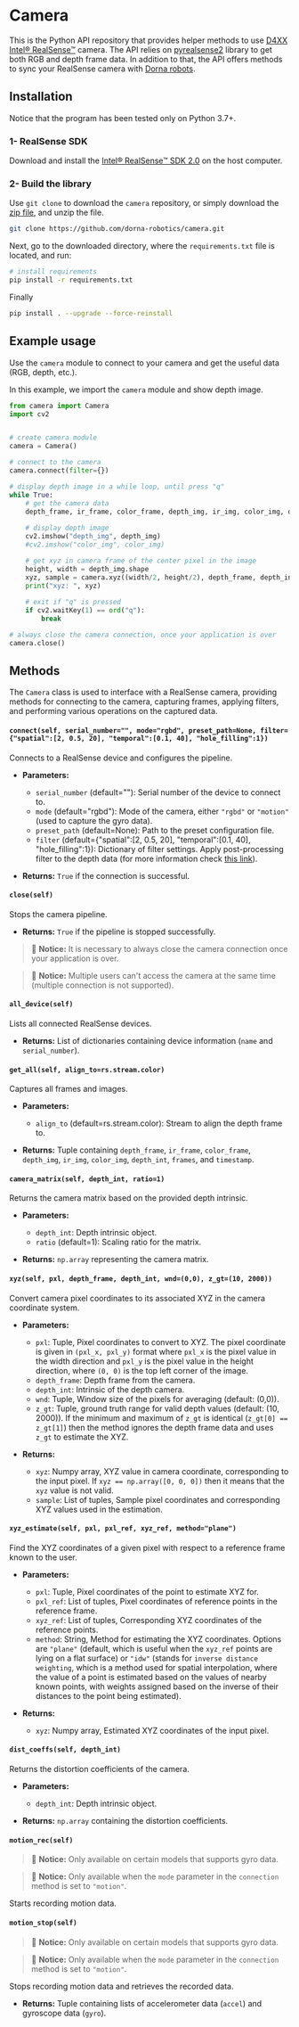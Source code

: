 # Camera 
This is the Python API repository that provides helper methods to use [D4XX Intel® RealSense™][realsense] camera. The API relies on [pyrealsense2][pyrealsense] library to get both RGB and depth frame data. In addition to that, the API offers methods to sync your RealSense camera with [Dorna robots][dorna].


## Installation
Notice that the program has been tested only on Python 3.7+.

### 1- RealSense SDK
Download and install the [Intel® RealSense™ SDK 2.0](https://www.intelrealsense.com/sdk-2/) on the host computer.

### 2- Build the library
Use `git clone` to download the `camera` repository, or simply download the [zip file](https://github.com/dorna-robotics/camera/archive/master.zip), and unzip the file.  
```bash
git clone https://github.com/dorna-robotics/camera.git
```
Next, go to the downloaded directory, where the `requirements.txt` file is located, and run:
```bash
# install requirements
pip install -r requirements.txt
```
Finally
```bash
pip install . --upgrade --force-reinstall
```

## Example usage
Use the `camera` module to connect to your camera and get the useful data (RGB, depth, etc.).

In this example, we import the `camera` module and show depth image.
``` python
from camera import Camera
import cv2


# create camera module
camera = Camera()

# connect to the camera 
camera.connect(filter={})

# display depth image in a while loop, until press "q"
while True:
    # get the camera data
    depth_frame, ir_frame, color_frame, depth_img, ir_img, color_img, depth_int, frames, timestamp = camera.get_all()
    
    # display depth image
    cv2.imshow("depth_img", depth_img)
    #cv2.imshow("color_img", color_img)

    # get xyz in camera frame of the center pixel in the image
    height, width = depth_img.shape
    xyz, sample = camera.xyz((width/2, height/2), depth_frame, depth_int)
    print("xyz: ", xyz)
    
    # exit if "q" is pressed
    if cv2.waitKey(1) == ord("q"):
        break

# always close the camera connection, once your application is over
camera.close()
```  

## Methods
The `Camera` class is used to interface with a RealSense camera, providing methods for connecting to the camera, capturing frames, applying filters, and performing various operations on the captured data.

#### `connect(self, serial_number="", mode="rgbd", preset_path=None, filter={"spatial":[2, 0.5, 20], "temporal":[0.1, 40], "hole_filling":1})`
Connects to a RealSense device and configures the pipeline.

- **Parameters:**
  - `serial_number` (default=""): Serial number of the device to connect to.
  - `mode` (default="rgbd"): Mode of the camera, either `"rgbd"` or `"motion"` (used to capture the gyro data).
  - `preset_path` (default=None): Path to the preset configuration file.
  - `filter` (default={"spatial":[2, 0.5, 20], "temporal":[0.1, 40], "hole_filling":1}): Dictionary of filter settings. Apply post-processing filter to the depth data (for more information check [this link](https://dev.intelrealsense.com/docs/post-processing-filters)).

- **Returns:** `True` if the connection is successful.

#### `close(self)`
Stops the camera pipeline.

- **Returns:** `True` if the pipeline is stopped successfully.
> 🚨 **Notice:** It is necessary to always close the camera connection once your application is over.  

> 🚨 **Notice:** Multiple users can't access the camera at the same time (multiple connection is not supported).


#### `all_device(self)`
Lists all connected RealSense devices.

- **Returns:** List of dictionaries containing device information (`name` and `serial_number`).

#### `get_all(self, align_to=rs.stream.color)`
Captures all frames and images.

- **Parameters:**
  - `align_to` (default=rs.stream.color): Stream to align the depth frame to.

- **Returns:** Tuple containing `depth_frame`, `ir_frame`, `color_frame`, `depth_img`, `ir_img`, `color_img`, `depth_int`, `frames`, and `timestamp`.


#### `camera_matrix(self, depth_int, ratio=1)`
Returns the camera matrix based on the provided depth intrinsic.

- **Parameters:**
  - `depth_int`: Depth intrinsic object.
  - `ratio` (default=1): Scaling ratio for the matrix.

- **Returns:** `np.array` representing the camera matrix.


#### `xyz(self, pxl, depth_frame, depth_int, wnd=(0,0), z_gt=(10, 2000))`

Convert camera pixel coordinates to its associated XYZ in the camera coordinate system.

- **Parameters:**
  - `pxl`: Tuple, Pixel coordinates to convert to XYZ. The pixel coordinate is given in `(pxl_x, pxl_y)` format where `pxl_x` is the pixel value in the width direction and `pxl_y` is the pixel value in the height direction, where `(0, 0)` is the top left corner of the image.
  - `depth_frame`: Depth frame from the camera.
  - `depth_int`: Intrinsic of the depth camera.
  - `wnd`: Tuple, Window size of the pixels for averaging (default: (0,0)).
  - `z_gt`: Tuple, ground truth range for valid depth values (default: (10, 2000)). If the minimum and maximum of `z_gt` is identical (`z_gt[0] == z_gt[1]`) then the method ignores the depth frame data and uses `z_gt` to estimate the XYZ.

- **Returns:**
  - `xyz`: Numpy array, XYZ value in camera coordinate, corresponding to the input pixel. If `xyz == np.array([0, 0, 0])` then it means that the `xyz` value is not valid. 
  - `sample`: List of tuples, Sample pixel coordinates and corresponding XYZ values used in the estimation.


#### `xyz_estimate(self, pxl, pxl_ref, xyz_ref, method="plane")`

Find the XYZ coordinates of a given pixel with respect to a reference frame known to the user.

- **Parameters:**
  - `pxl`: Tuple, Pixel coordinates of the point to estimate XYZ for.
  - `pxl_ref`: List of tuples, Pixel coordinates of reference points in the reference frame.
  - `xyz_ref`: List of tuples, Corresponding XYZ coordinates of the reference points.
  - `method`: String, Method for estimating the XYZ coordinates. Options are `"plane"` (default, which is useful when the `xyz_ref` points are lying on a flat surface) or `"idw"` (stands for `inverse distance weighting`, which is a method used for spatial interpolation, where the value of a point is estimated based on the values of nearby known points, with weights assigned based on the inverse of their distances to the point being estimated).

- **Returns:**
  - `xyz`: Numpy array, Estimated XYZ coordinates of the input pixel.


#### `dist_coeffs(self, depth_int)`
Returns the distortion coefficients of the camera.

- **Parameters:**
  - `depth_int`: Depth intrinsic object.

- **Returns:** `np.array` containing the distortion coefficients.

#### `motion_rec(self)`
> 🚨 **Notice:** Only available on certain models that supports gyro data.

> 🚨 **Notice:** Only available when the `mode` parameter in the `connection` method is set to `"motion"`.

Starts recording motion data.

#### `motion_stop(self)`
> 🚨 **Notice:** Only available on certain models that supports gyro data.

> 🚨 **Notice:** Only available when the `mode` parameter in the `connection` method is set to `"motion"`.

Stops recording motion data and retrieves the recorded data.

- **Returns:** Tuple containing lists of accelerometer data (`accel`) and gyroscope data (`gyro`).

[dorna]: https://dorna.ai
[realsense]: https://www.intelrealsense.com
[pyrealsense]: https://github.com/IntelRealSense/librealsense